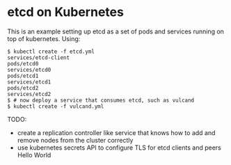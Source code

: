 # etcd on Kubernetes

This is an example setting up etcd as a set of pods and services running on top of kubernetes. Using:

```
$ kubectl create -f etcd.yml 
services/etcd-client
pods/etcd0
services/etcd0
pods/etcd1
services/etcd1
pods/etcd2
services/etcd2
$ # now deploy a service that consumes etcd, such as vulcand
$ kubectl create -f vulcand.yml
```

TODO:

- create a replication controller like service that knows how to add and remove nodes from the cluster correctly
- use kubernetes secrets API to configure TLS for etcd clients and peers
Hello World
